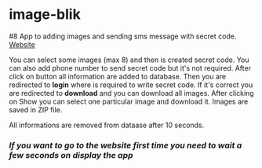 # image-blik
#8 App to adding images and sending sms message with secret code. [Website](https://image-blik.herokuapp.com/)

You can select some images (max 8) and then is created secret code. You can also add phone number to send secret code but it's not required. After click on button all information are added to database. Then you are redirected to **login** where is required to write secret code. If it's correct you are redirected to **download** and you can download all images. After clicking on Show you can select one particular image and download it. Images are saved in ZIP file.

All informations are removed from dataase after 10 seconds.

### *If you want to go to the website first time you need to wait a few seconds on display the app*